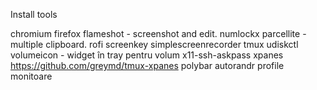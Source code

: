 Install tools

chromium
firefox
flameshot - screenshot and edit.
numlockx
parcellite - multiple clipboard.
rofi
screenkey
simplescreenrecorder
tmux
udiskctl
volumeicon - widget în tray pentru volum
x11-ssh-askpass
xpanes https://github.com/greymd/tmux-xpanes
polybar
autorandr profile monitoare
